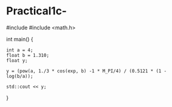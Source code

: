 # Practical1c-
#include <iostream>
#include <math.h>

int main() {
    
    int a = 4;
    float b = 1.310;
    float y;
    
    y = (pow(a, 1./3 * cos(exp, b) -1 * M_PI/4) / (0.5121 * (1 - log(b/a));
    
    std::cout << y;

    
}
